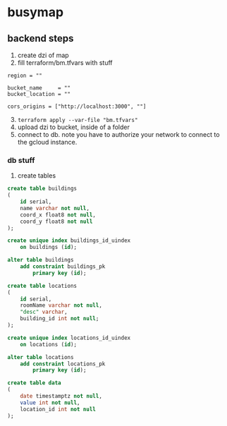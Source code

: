 # busymap

## backend steps

1. create dzi of map
2. fill terraform/bm.tfvars with stuff

```
region = ""

bucket_name     = ""
bucket_location = ""

cors_origins = ["http://localhost:3000", ""]
```

3. `terraform apply --var-file "bm.tfvars"`
4. upload dzi to bucket, inside of a folder
5. connect to db. note you have to authorize your network to connect to the gcloud instance.

### db stuff

1. create tables

```sql
create table buildings
(
	id serial,
	name varchar not null,
	coord_x float8 not null,
	coord_y float8 not null
);

create unique index buildings_id_uindex
	on buildings (id);

alter table buildings
	add constraint buildings_pk
		primary key (id);

create table locations
(
	id serial,
	roomName varchar not null,
	"desc" varchar,
	building_id int not null;
);

create unique index locations_id_uindex
	on locations (id);

alter table locations
	add constraint locations_pk
		primary key (id);

create table data
(
	date timestamptz not null,
	value int not null,
	location_id int not null
);
```

